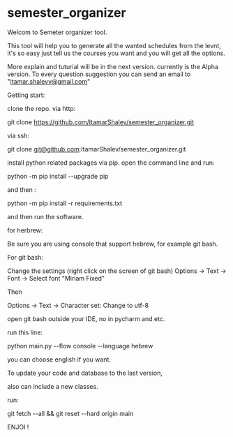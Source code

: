 # semester_organizer

Welcom to Semeter organizer tool.

This tool will help you to generate all the wanted schedules from the levnt,
it's so easy just tell us the courses you want and you will get all the options.

More explain and tuturial will be in the next version. currently is the Alpha version. To every question suggestion you can send an email to "itamar.shalevv@gmail.com"

Getting start:

clone the repo. via http:

git clone https://github.com/ItamarShalev/semester_organizer.git

via ssh: 

git clone git@github.com:ItamarShalev/semester_organizer.git

install python related packages via pip. open the command line and run:

python -m pip install --upgrade pip

and then :

python -m pip install -r requirements.txt

and then run the software.

for herbrew:

Be sure you are using console that support hebrew,
for example git bash.

For git bash:

Change the settings (right click on the screen of git bash)
Options -> Text -> Font -> Select font "Miriam Fixed"

Then 

Options -> Text -> Character set: Change to utf-8

open git bash outside your IDE, no in pycharm and etc.

run this line:

python main.py --flow console --language hebrew

you can choose english if you want.

To update your code and database to the last version, 

also can include a new classes.

run:

git fetch --all && git reset --hard origin main


ENJOI !
